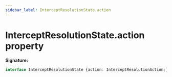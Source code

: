 ```yaml
---
sidebar_label: InterceptResolutionState.action
---
```

# InterceptResolutionState.action property

**Signature:**

```typescript
interface InterceptResolutionState {action: InterceptResolutionAction;}
```
